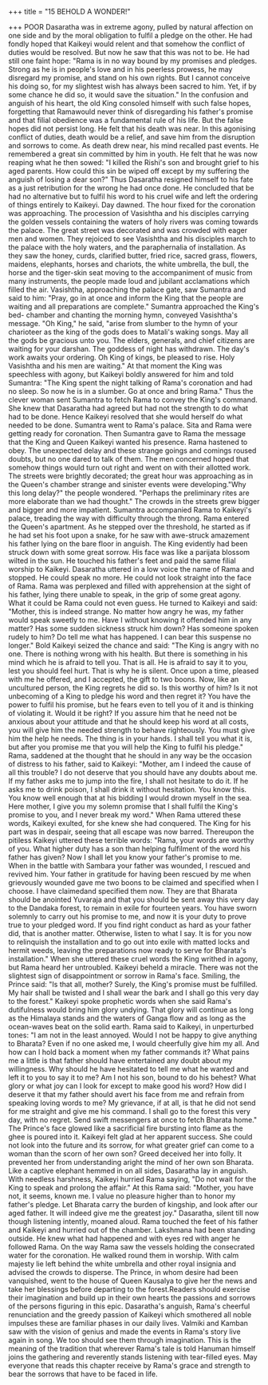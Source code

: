 +++
title = "15 BEHOLD A WONDER!"

+++
POOR Dasaratha was in extreme
agony, pulled by natural affection on one
side and by the moral obligation to fulfil a
pledge on the other. He had fondly hoped
that Kaikeyi would relent and that
somehow the conflict of duties would be
resolved. But now he saw that this was not
to be.
He had still one faint hope: "Rama is in
no way bound by my promises and
pledges. Strong as he is in people's love
and in his peerless prowess, he may
disregard my promise, and stand on his
own rights. But I cannot conceive his
doing so, for my slightest wish has always
been sacred to him. Yet, if by some
chance he did so, it would save the
situation."
In the confusion and anguish of his
heart, the old King consoled himself with
such false hopes, forgetting that Ramawould never think of disregarding his
father's promise and that filial obedience
was a fundamental rule of his life.
But the false hopes did not persist long.
He felt that his death was near. In this
agonising conflict of duties, death would
be a relief, and save him from the
disruption and sorrows to come.
As death drew near, his mind recalled
past events. He remembered a great sin
committed by him in youth. He felt that he
was now reaping what he then sowed: "I
killed the Rishi's son and brought grief to
his aged parents. How could this sin be
wiped off except by my suffering the
anguish of losing a dear son?" Thus
Dasaratha resigned himself to his fate as a
just retribution for the wrong he had once
done.
He concluded that be had no alternative
but to fulfil his word to his cruel wife and
left the ordering of things entirely to
Kaikeyi.
Day dawned. The hour fixed for the
coronation
was
approaching.
The
procession of Vasishtha and his disciples
carrying the golden vessels containing the
waters of holy rivers was coming towards
the palace.
The great street was decorated and was
crowded with eager men and women.
They rejoiced to see Vasishtha and his
disciples march to the palace with the holy
waters, and the paraphernalia of
installation. As they saw the honey, curds,
clarified butter, fried rice, sacred grass,
flowers, maidens, elephants, horses and
chariots, the white umbrella, the bull, the
horse and the tiger-skin seat moving to the
accompaniment of music from many
instruments, the people made loud and
jubilant acclamations which filled the air.
Vasishtha, approaching the palace gate,
saw Sumantra and said to him: "Pray, go
in at once and inform the King that the
people are waiting and all preparations are
complete."
Sumantra approached the King's bed-
chamber and chanting the morning hymn,
conveyed Vasishtha's message. "Oh
King," he said, "arise from slumber to the
hymn of your charioteer as the king of the
gods does to Matali's waking songs. May
all the gods be gracious unto you. The
elders, generals, and chief citizens are
waiting for your darshan. The goddess of
night has withdrawn. The day's work
awaits your ordering. Oh King of kings,
be pleased to rise. Holy Vasishtha and his
men are waiting."
At that moment the King was
speechless with agony, but Kaikeyi boldly
answered for him and told Sumantra: "The
King spent the night talking of Rama's
coronation and had no sleep. So now he is
in a slumber. Go at once and bring Rama."
Thus the clever woman sent Sumantra
to fetch Rama to convey the King's
command. She knew that Dasaratha had
agreed but had not the strength to do what
had to be done. Hence Kaikeyi resolved
that she would herself do what needed to
be done.
Sumantra went to Rama's palace. Sita
and Rama were getting ready for
coronation. Then Sumantra gave to Rama
the message that the King and Queen
Kaikeyi wanted his presence. Rama
hastened to obey.
The unexpected delay and these
strange goings and comings roused
doubts, but no one dared to talk of them.
The men concerned hoped that somehow
things would turn out right and went on
with their allotted work.
The streets were brightly decorated; the
great hour was approaching as in the
Queen's chamber strange and sinister
events were developing."Why this long delay?" the people
wondered. "Perhaps the preliminary rites
are more elaborate than we had thought."
The crowds in the streets grew bigger
and bigger and more impatient.
Sumantra accompanied Rama to
Kaikeyi's palace, treading the way with
difficulty through the throng. Rama
entered the Queen's apartment. As he
stepped over the threshold, he started as if
he had set his foot upon a snake, for he
saw with awe-struck amazement his father
lying on the bare floor in anguish. The
King evidently had been struck down with
some great sorrow. His face was like a
parijata blossom wilted in the sun.
He touched his father's feet and paid
the same filial worship to Kaikeyi.
Dasaratha uttered in a low voice the
name of Rama and stopped. He could
speak no more. He could not look straight
into the face of Rama.
Rama was perplexed and filled with
apprehension at the sight of his father,
lying there unable to speak, in the grip of
some great agony. What it could be Rama
could not even guess.
He turned to Kaikeyi and said:
"Mother, this is indeed strange. No matter
how angry he was, my father would speak
sweetly to me. Have I without knowing it
offended him in any matter? Has some
sudden sickness struck him down? Has
someone spoken rudely to him? Do tell
me what has happened. I can bear this
suspense no longer."
Bold Kaikeyi seized the chance and
said: "The King is angry with no one.
There is nothing wrong with his health.
But there is something in his mind which
he is afraid to tell you. That is all. He is
afraid to say it to you, lest you should feel
hurt. That is why he is silent. Once upon a
time, pleased with me he offered, and I
accepted, the gift to two boons. Now, like
an uncultured person, the King regrets he
did so. Is this worthy of him? Is it not
unbecoming of a King to pledge his word
and then regret it? You have the power to
fulfil his promise, but he fears even to tell
you of it and is thinking of violating it.
Would it be right? If you assure him that
he need not be anxious about your attitude
and that he should keep his word at all
costs, you will give him the needed
strength to behave righteously. You must
give him the help he needs. The thing is in
your hands. I shall tell you what it is, but
after you promise me that you will help
the King to fulfil his pledge."
Rama, saddened at the thought that he
should in any way be the occasion of
distress to his father, said to Kaikeyi:
"Mother, am I indeed the cause of all this
trouble? I do not deserve that you should
have any doubts about me. If my father
asks me to jump into the fire, I shall not
hesitate to do it. If he asks me to drink
poison, I shall drink it without hesitation.
You know this. You know well enough
that at his bidding I would drown myself
in the sea. Here mother, I give you my
solemn promise that I shall fulfil the
King's promise to you, and I never break
my word."
When Rama uttered these words,
Kaikeyi exulted, for she knew she had
conquered. The King for his part was in
despair, seeing that all escape was now
barred.
Thereupon the pitiless Kaikeyi uttered
these terrible words: "Rama, your words
are worthy of you. What higher duty has a
son than helping fulfilment of the word
his father has given? Now I shall let you
know your father's promise to me. When
in the battle with Sambara your father was
wounded, I rescued and revived him.
Your father in gratitude for having been
rescued by me when grievously wounded
gave me two boons to be claimed and
specified when I choose. I have claimedand specified them now. They are that
Bharata should be anointed Yuvaraja and
that you should be sent away this very day
to the Dandaka forest, to remain in exile
for fourteen years. You have sworn
solemnly to carry out his promise to me,
and now it is your duty to prove true to
your pledged word. If you find right
conduct as hard as your father did, that is
another matter. Otherwise, listen to what I
say. It is for you now to relinquish the
installation and to go out into exile with
matted locks and hermit weeds, leaving
the preparations now ready to serve for
Bharata's installation."
When she uttered these cruel words the
King writhed in agony, but Rama heard
her untroubled. Kaikeyi beheld a miracle.
There was not the slightest sign of
disappointment or sorrow in Rama's face.
Smiling, the Prince said: "Is that all,
mother? Surely, the King's promise must
be fulfilled. My hair shall be twisted and I
shall wear the bark and I shall go this very
day to the forest."
Kaikeyi spoke prophetic words when
she said Rama's dutifulness would bring
him glory undying. That glory will
continue as long as the Himalaya stands
and the waters of Ganga flow and as long
as the ocean-waves beat on the solid earth.
Rama said to Kaikeyi, in unperturbed
tones: "I am not in the least annoyed.
Would I not be happy to give anything to
Bharata? Even if no one asked me, I
would cheerfully give him my all. And
how can I hold back a moment when my
father commands it? What pains me a
little is that father should have entertained
any doubt about my willingness. Why
should he have hesitated to tell me what
he wanted and left it to you to say it to
me? Am I not his son, bound to do his
behest? What glory or what joy can I look
for except to make good his word? How
did I deserve it that my father should avert
his face from me and refrain from
speaking loving words to me? My
grievance, if at all, is that he did not send
for me straight and give me his command.
I shall go to the forest this very day, with
no regret. Send swift messengers at once
to fetch Bharata home."
The Prince's face glowed like a
sacrificial fire bursting into flame as the
ghee is poured into it. Kaikeyi felt glad at
her apparent success. She could not look
into the future and its sorrow, for what
greater grief can come to a woman than
the scorn of her own son? Greed deceived
her into folly. It prevented her from
understanding aright the mind of her own
son Bharata.
Like a captive elephant hemmed in on
all sides, Dasaratha lay in anguish. With
needless harshness, Kaikeyi hurried Rama
saying, "Do not wait for the King to speak
and prolong the affair."
At this Rama said: "Mother, you have
not, it seems, known me. I value no
pleasure higher than to honor my father's
pledge. Let Bharata carry the burden of
kingship, and look after our aged father. It
will indeed give me the greatest joy."
Dasaratha, silent till now though
listening intently, moaned aloud. Rama
touched the feet of his father and Kaikeyi
and hurried out of the chamber.
Lakshmana had been standing outside. He
knew what had happened and with eyes
red with anger he followed Rama.
On the way Rama saw the vessels
holding the consecrated water for the
coronation. He walked round them in
worship. With calm majesty lie left behind
the white umbrella and other royal
insignia and advised the crowds to
disperse. The Prince, in whom desire had
been vanquished, went to the house of
Queen Kausalya to give her the news and
take her blessings before departing to the
forest.Readers
should
exercise
their
imagination and build up in their own
hearts the passions and sorrows of the
persons figuring in this epic. Dasaratha's
anguish, Rama's cheerful renunciation and
the greedy passion of Kaikeyi which
smothered all noble impulses these are
familiar phases in our daily lives.
Valmiki and Kamban saw with the
vision of genius and made the events in
Rama's story live again in song. We too
should see them through imagination.
This is the meaning of the tradition that
wherever Rama's tale is told Hanuman
himself joins the gathering and reverently
stands listening with tear-filled eyes. May
everyone that reads this chapter receive by
Rama's grace and strength to bear the
sorrows that have to be faced in life.